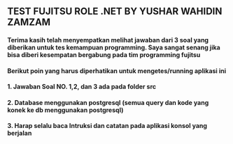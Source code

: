 ## TEST FUJITSU ROLE .NET BY YUSHAR WAHIDIN ZAMZAM

#### Terima kasih telah menyempatkan melihat jawaban dari 3 soal yang diberikan untuk tes kemampuan programming. Saya sangat senang jika bisa diberi kesempatan bergabung pada tim programming fujitsu

#### Berikut poin yang harus diperhatikan untuk mengetes/running aplikasi ini

#### 1. Jawaban Soal NO. 1,2, dan 3 ada pada folder src

#### 2. Database menggunakan postgresql (semua query dan kode yang konek ke db menggunakan postgresql)

#### 3. Harap selalu baca Intruksi dan catatan pada aplikasi konsol yang berjalan
